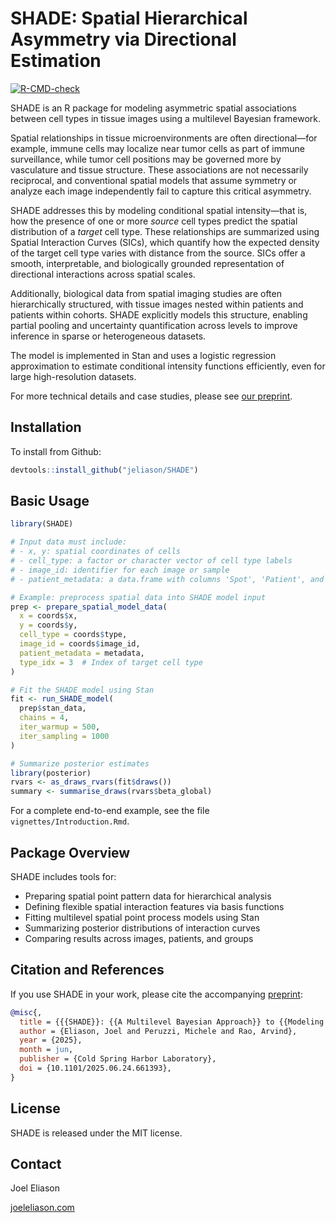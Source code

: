 # SHADE: Spatial Hierarchical Asymmetry via Directional Estimation

<!-- badges: start -->
[![R-CMD-check](https://github.com/jeliason/SHADE/actions/workflows/R-CMD-check.yaml/badge.svg)](https://github.com/jeliason/SHADE/actions/workflows/R-CMD-check.yaml)
<!-- badges: end -->

SHADE is an R package for modeling asymmetric spatial associations between cell types in tissue images using a multilevel Bayesian framework.

Spatial relationships in tissue microenvironments are often directional—for example, immune cells may localize near tumor cells as part of immune surveillance, while tumor cell positions may be governed more by vasculature and tissue structure. These associations are not necessarily reciprocal, and conventional spatial models that assume symmetry or analyze each image independently fail to capture this critical asymmetry.

SHADE addresses this by modeling conditional spatial intensity—that is, how the presence of one or more *source* cell types predict the spatial distribution of a *target* cell type. These relationships are summarized using Spatial Interaction Curves (SICs), which quantify how the expected density of the target cell type varies with distance from the source. SICs offer a smooth, interpretable, and biologically grounded representation of directional interactions across spatial scales.

Additionally, biological data from spatial imaging studies are often hierarchically structured, with tissue images nested within patients and patients within cohorts. SHADE explicitly models this structure, enabling partial pooling and uncertainty quantification across levels to improve inference in sparse or heterogeneous datasets.

The model is implemented in Stan and uses a logistic regression approximation to estimate conditional intensity functions efficiently, even for large high-resolution datasets.

For more technical details and case studies, please see [our preprint](https://doi.org/10.1101/2025.06.24.661393).

## Installation

To install from Github:

```r
devtools::install_github("jeliason/SHADE")
```

## Basic Usage

```r
library(SHADE)

# Input data must include:
# - x, y: spatial coordinates of cells
# - cell_type: a factor or character vector of cell type labels
# - image_id: identifier for each image or sample
# - patient_metadata: a data.frame with columns 'Spot', 'Patient', and 'Group'

# Example: preprocess spatial data into SHADE model input
prep <- prepare_spatial_model_data(
  x = coords$x,
  y = coords$y,
  cell_type = coords$type,
  image_id = coords$image_id,
  patient_metadata = metadata,
  type_idx = 3  # Index of target cell type
)

# Fit the SHADE model using Stan
fit <- run_SHADE_model(
  prep$stan_data,
  chains = 4,
  iter_warmup = 500,
  iter_sampling = 1000
)

# Summarize posterior estimates
library(posterior)
rvars <- as_draws_rvars(fit$draws())
summary <- summarise_draws(rvars$beta_global)
```

For a complete end-to-end example, see the file `vignettes/Introduction.Rmd`.

## Package Overview

SHADE includes tools for:

- Preparing spatial point pattern data for hierarchical analysis
- Defining flexible spatial interaction features via basis functions
- Fitting multilevel spatial point process models using Stan
- Summarizing posterior distributions of interaction curves
- Comparing results across images, patients, and groups

## Citation and References

If you use SHADE in your work, please cite the accompanying [preprint](https://doi.org/10.1101/2025.06.24.661393):

```bibtex
@misc{,
  title = {{{SHADE}}: {{A Multilevel Bayesian Approach}} to {{Modeling Directional Spatial Associations}} in {{Tissues}}},
  author = {Eliason, Joel and Peruzzi, Michele and Rao, Arvind},
  year = {2025},
  month = jun,
  publisher = {Cold Spring Harbor Laboratory},
  doi = {10.1101/2025.06.24.661393},
}
```

## License

SHADE is released under the MIT license.

## Contact

Joel Eliason

[joeleliason.com](https://joeleliason.com)